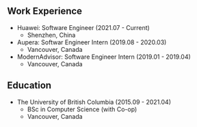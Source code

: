 ## Work Experience

- Huawei: Software Engineer (2021.07 - Current)
  - Shenzhen, China
- Aupera: Softwar Engineer Intern (2019.08 - 2020.03)
  - Vancouver, Canada
- ModernAdvisor: Software Engineer Intern (2019.01 - 2019.04)
  - Vancouver, Canada

## Education

- The University of British Columbia (2015.09 - 2021.04)
  - BSc in Computer Science (with Co-op)
  - Vancouver, Canada
